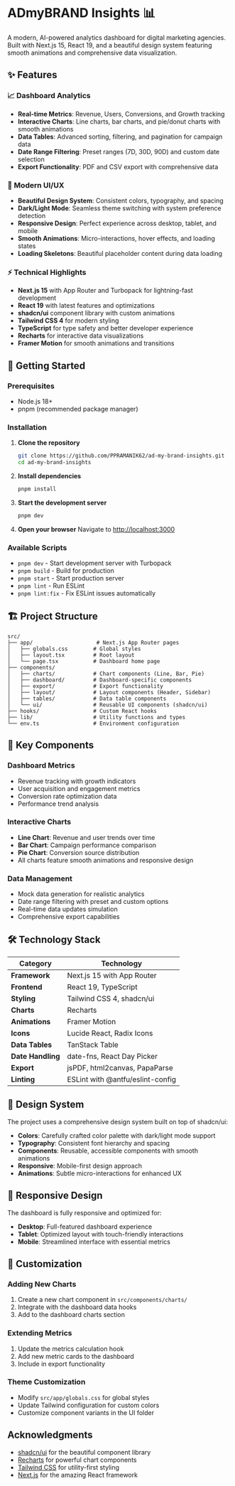 # ADmyBRAND Insights 📊

A modern, AI-powered analytics dashboard for digital marketing agencies. Built with Next.js 15, React 19, and a beautiful design system featuring smooth animations and comprehensive data visualization.

## ✨ Features

### 📈 Dashboard Analytics

- **Real-time Metrics**: Revenue, Users, Conversions, and Growth tracking
- **Interactive Charts**: Line charts, bar charts, and pie/donut charts with smooth animations
- **Data Tables**: Advanced sorting, filtering, and pagination for campaign data
- **Date Range Filtering**: Preset ranges (7D, 30D, 90D) and custom date selection
- **Export Functionality**: PDF and CSV export with comprehensive data

### 🎨 Modern UI/UX

- **Beautiful Design System**: Consistent colors, typography, and spacing
- **Dark/Light Mode**: Seamless theme switching with system preference detection
- **Responsive Design**: Perfect experience across desktop, tablet, and mobile
- **Smooth Animations**: Micro-interactions, hover effects, and loading states
- **Loading Skeletons**: Beautiful placeholder content during data loading

### ⚡ Technical Highlights

- **Next.js 15** with App Router and Turbopack for lightning-fast development
- **React 19** with latest features and optimizations
- **shadcn/ui** component library with custom animations
- **Tailwind CSS 4** for modern styling
- **TypeScript** for type safety and better developer experience
- **Recharts** for interactive data visualizations
- **Framer Motion** for smooth animations and transitions

## 🚀 Getting Started

### Prerequisites

- Node.js 18+
- pnpm (recommended package manager)

### Installation

1. **Clone the repository**

   ```bash
   git clone https://github.com/PPRAMANIK62/ad-my-brand-insights.git
   cd ad-my-brand-insights
   ```

2. **Install dependencies**

   ```bash
   pnpm install
   ```

3. **Start the development server**

   ```bash
   pnpm dev
   ```

4. **Open your browser**
   Navigate to [http://localhost:3000](http://localhost:3000)

### Available Scripts

- `pnpm dev` - Start development server with Turbopack
- `pnpm build` - Build for production
- `pnpm start` - Start production server
- `pnpm lint` - Run ESLint
- `pnpm lint:fix` - Fix ESLint issues automatically

## 🏗️ Project Structure

```
src/
├── app/                    # Next.js App Router pages
│   ├── globals.css        # Global styles
│   ├── layout.tsx         # Root layout
│   └── page.tsx           # Dashboard home page
├── components/
│   ├── charts/            # Chart components (Line, Bar, Pie)
│   ├── dashboard/         # Dashboard-specific components
│   ├── export/            # Export functionality
│   ├── layout/            # Layout components (Header, Sidebar)
│   ├── tables/            # Data table components
│   └── ui/                # Reusable UI components (shadcn/ui)
├── hooks/                 # Custom React hooks
├── lib/                   # Utility functions and types
└── env.ts                 # Environment configuration
```

## 🎯 Key Components

### Dashboard Metrics

- Revenue tracking with growth indicators
- User acquisition and engagement metrics
- Conversion rate optimization data
- Performance trend analysis

### Interactive Charts

- **Line Chart**: Revenue and user trends over time
- **Bar Chart**: Campaign performance comparison
- **Pie Chart**: Conversion source distribution
- All charts feature smooth animations and responsive design

### Data Management

- Mock data generation for realistic analytics
- Date range filtering with preset and custom options
- Real-time data updates simulation
- Comprehensive export capabilities

## 🛠️ Technology Stack

| Category          | Technology                       |
| ----------------- | -------------------------------- |
| **Framework**     | Next.js 15 with App Router       |
| **Frontend**      | React 19, TypeScript             |
| **Styling**       | Tailwind CSS 4, shadcn/ui        |
| **Charts**        | Recharts                         |
| **Animations**    | Framer Motion                    |
| **Icons**         | Lucide React, Radix Icons        |
| **Data Tables**   | TanStack Table                   |
| **Date Handling** | date-fns, React Day Picker       |
| **Export**        | jsPDF, html2canvas, PapaParse    |
| **Linting**       | ESLint with @antfu/eslint-config |

## 🎨 Design System

The project uses a comprehensive design system built on top of shadcn/ui:

- **Colors**: Carefully crafted color palette with dark/light mode support
- **Typography**: Consistent font hierarchy and spacing
- **Components**: Reusable, accessible components with smooth animations
- **Responsive**: Mobile-first design approach
- **Animations**: Subtle micro-interactions for enhanced UX

## 📱 Responsive Design

The dashboard is fully responsive and optimized for:

- **Desktop**: Full-featured dashboard experience
- **Tablet**: Optimized layout with touch-friendly interactions
- **Mobile**: Streamlined interface with essential metrics

## 🔧 Customization

### Adding New Charts

1. Create a new chart component in `src/components/charts/`
2. Integrate with the dashboard data hooks
3. Add to the dashboard charts section

### Extending Metrics

1. Update the metrics calculation hook
2. Add new metric cards to the dashboard
3. Include in export functionality

### Theme Customization

- Modify `src/app/globals.css` for global styles
- Update Tailwind configuration for custom colors
- Customize component variants in the UI folder

## Acknowledgments

- [shadcn/ui](https://ui.shadcn.com/) for the beautiful component library
- [Recharts](https://recharts.org/) for powerful chart components
- [Tailwind CSS](https://tailwindcss.com/) for utility-first styling
- [Next.js](https://nextjs.org/) for the amazing React framework

